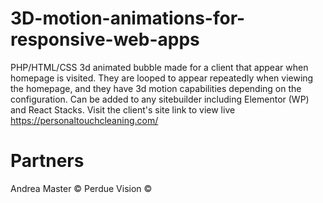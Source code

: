 # 3D-motion-animations-for-responsive-web-apps
PHP/HTML/CSS 3d animated bubble made for a client that appear when homepage is visited. They are looped to appear repeatedly when viewing the homepage, and they have 3d motion capabilities depending on the configuration. Can be added to any sitebuilder including Elementor (WP) and React Stacks. Visit the client's site link to view live https://personaltouchcleaning.com/

# Partners
Andrea Master ©
Perdue Vision ©
